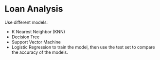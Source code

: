 # Loan Analysis
Use different models:
- K Nearest Neighbor (KNN)
- Decision Tree
- Support Vector Machine
- Logistic Regression
to train the model, then use the test set to compare the accuracy of the models.
